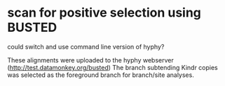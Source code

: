 # scan for positive selection using BUSTED

could switch and use command line version of hyphy?

These alignments were uploaded to the hyphy webserver (http://test.datamonkey.org/busted)
The branch subtending Kindr copies was selected as the foreground branch for branch/site analyses.

